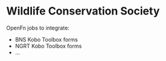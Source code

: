 # Wildlife Conservation Society
OpenFn jobs to integrate:  
- BNS Kobo Toolbox forms
- NGRT Kobo Toolbox forms
- ...
